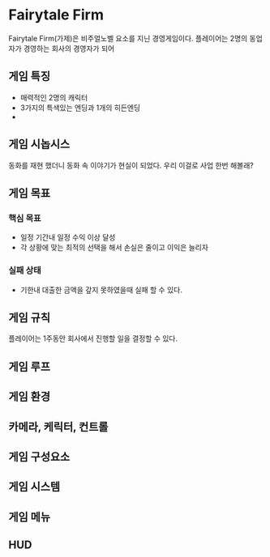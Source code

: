 # Fairytale Firm

Fairytale Firm(가제)은 비주얼노벨 요소를 지닌 경영게임이다. 플레이어는 2명의 동업자가 경영하는 회사의 경영자가 되어 

## 게임 특징
* 매력적인 2명의 캐릭터 <br/>
* 3가지의 특색있는 엔딩과 1개의 히든엔딩 <br/>
* 

## 게임 시놉시스
동화를 재현 했더니 동화 속 이야기가 현실이 되었다. 우리 이걸로 사업 한번 해볼래?

## 게임 목표
### 핵심 목표
* 일정 기간내 일정 수익 이상 달성<br/>
* 각 상황에 맞는 최적의 선택을 해서 손실은 줄이고 이익은 늘리자<br/>
### 실패 상태
* 기한내 대출한 금액을 갚지 못하였을때 실패 할 수 있다.<br/>

## 게임 규칙
플레이어는 1주동안 회사에서 진행할 일을 결정할 수 있다.

## 게임 루프

## 게임 환경

## 카메라, 케릭터, 컨트롤

## 게임 구성요소

## 게임 시스템

## 게임 메뉴

## HUD
